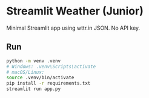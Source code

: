 # Streamlit Weather (Junior)

Minimal Streamlit app using wttr.in JSON. No API key.

## Run
```bash
python -m venv .venv
# Windows: .venv\Scripts\activate
# macOS/Linux:
source .venv/bin/activate
pip install -r requirements.txt
streamlit run app.py
